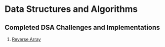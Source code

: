 # Data Structures and Algorithms

## Completed DSA Challenges and Implementations
1. [Reverse Array](/Challenge_ReverseArray/readme.md)
